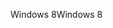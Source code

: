 <span data-ttu-id="c69f3-101">Windows 8</span><span class="sxs-lookup"><span data-stu-id="c69f3-101">Windows 8</span></span>